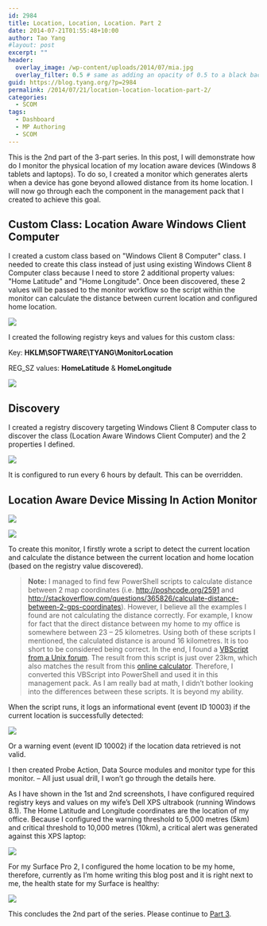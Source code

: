 ```yaml
---
id: 2984
title: Location, Location, Location. Part 2
date: 2014-07-21T01:55:48+10:00
author: Tao Yang
#layout: post
excerpt: ""
header:
  overlay_image: /wp-content/uploads/2014/07/mia.jpg
  overlay_filter: 0.5 # same as adding an opacity of 0.5 to a black background
guid: https://blog.tyang.org/?p=2984
permalink: /2014/07/21/location-location-location-part-2/
categories:
  - SCOM
tags:
  - Dashboard
  - MP Authoring
  - SCOM
---
```


This is the 2nd part of the 3-part series. In this post, I will demonstrate how do I monitor the physical location of my location aware devices (Windows 8 tablets and laptops). To do so, I created a monitor which generates alerts when a device has gone beyond allowed distance from its home location. I will now go through each the component in the management pack that I created to achieve this goal.

## Custom Class: Location Aware Windows Client Computer

I created a custom class based on "Windows Client 8 Computer" class. I needed to create this class instead of just using existing Windows Client 8 Computer class because I need to store 2 additional property values: "Home Latitude" and "Home Longitude". Once been discovered, these 2 values will be passed to the monitor workflow so the script within the monitor can calculate the distance between current location and configured home location.

![](https://blog.tyang.org/wp-content/uploads/2014/07/image12.png)

I created the following registry keys and values for this custom class:

Key: **HKLM\SOFTWARE\TYANG\MonitorLocation**

REG_SZ values: **HomeLatitude** & **HomeLongitude**

![](https://blog.tyang.org/wp-content/uploads/2014/07/image13.png)

## Discovery

I created a registry discovery targeting Windows Client 8 Computer class to discover the class (Location Aware Windows Client Computer) and the 2 properties I defined.

![](https://blog.tyang.org/wp-content/uploads/2014/07/image14.png)

It is configured to run every 6 hours by default. This can be overridden.

## Location Aware Device Missing In Action Monitor

![](https://blog.tyang.org/wp-content/uploads/2014/07/image15.png)

![](https://blog.tyang.org/wp-content/uploads/2014/07/image16.png)

To create this monitor, I firstly wrote a script to detect the current location and calculate the distance between the current location and home location (based on the registry value discovered).

>**Note:** I managed to find few PowerShell scripts to calculate distance between 2 map coordinates (i.e. <a title="http://poshcode.org/2591" href="http://poshcode.org/2591">http://poshcode.org/2591</a> and <a title="http://stackoverflow.com/questions/365826/calculate-distance-between-2-gps-coordinates" href="http://stackoverflow.com/questions/365826/calculate-distance-between-2-gps-coordinates">http://stackoverflow.com/questions/365826/calculate-distance-between-2-gps-coordinates</a>). However, I believe all the examples I found are not calculating the distance correctly. For example, I know for fact that the direct distance between my home to my office is somewhere between 23 – 25 kilometres. Using both of these scripts I mentioned, the calculated distance is around 16 kilometres. It is too short to be considered being correct. In the end, I found a <a href="http://www.unix.com/shell-programming-and-scripting/134380-calculating-distance-between-two-lat-long-coordinates.html">VBScript from a Unix forum</a>. The result from this script is just over 23km, which also matches the result from this <a href="http://boulter.com/gps/distance/">online calculator</a>. Therefore, I converted this VBScript into PowerShell and used it in this management pack. As I am really bad at math, I didn’t bother looking into the differences between these scripts. It is beyond my ability.

When the script runs, it logs an informational event (event ID 10003) if the current location is successfully detected:

![](https://blog.tyang.org/wp-content/uploads/2014/07/SNAGHTMLb37b568.png)

Or a warning event (event ID 10002) if the location data retrieved is not valid.

I then created Probe Action, Data Source modules and monitor type for this monitor. – All just usual drill, I won’t go through the details here.

As I have shown in the 1st and 2nd screenshots, I have configured required registry keys and values on my wife’s Dell XPS ultrabook (running Windows 8.1). The Home Latitude and Longitude coordinates are the location of my office. Because I configured the warning threshold to 5,000 metres (5km) and critical threshold to 10,000 metres (10km), a critical alert was generated against this XPS laptop:

![](https://blog.tyang.org/wp-content/uploads/2014/07/SNAGHTMLb381a0e.png)

For my Surface Pro 2, I configured the home location to be my home, therefore, currently as I’m home writing this blog post and it is right next to me, the health state for my Surface is healthy:

![](ttp://blog.tyang.org/wp-content/uploads/2014/07/SNAGHTMLb3e690c.png)

This concludes the 2nd part of the series. Please continue to [Part 3](https://blog.tyang.org/2014/07/21/location-location-location-part-3/).